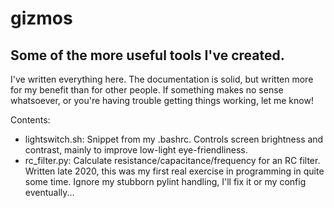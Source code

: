 # gizmos
## Some of the more useful tools I've created.

I've written everything here. The documentation is solid, but written more for my benefit than for other people. If something makes no sense whatsoever, or you're having trouble getting things working, let me know!

Contents:
* lightswitch.sh: Snippet from my .bashrc. Controls screen brightness and contrast, mainly to improve low-light eye-friendliness.
* rc_filter.py: Calculate resistance/capacitance/frequency for an RC filter. Written late 2020, this was my first real exercise in programming in quite some time. Ignore my stubborn pylint handling, I'll fix it or my config eventually...
